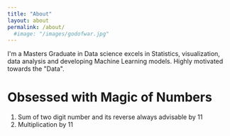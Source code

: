 ```yaml
---
title: "About"
layout: about
permalink: /about/
  #image: "/images/godofwar.jpg"
---
```

I'm a Masters Graduate in Data science excels in Statistics, visualization, data analysis and developing Machine Learning models. Highly motivated towards the "Data".

# Obsessed with Magic of Numbers
1. Sum of two digit number and its reverse always advisable by 11
2. Multiplication by 11
